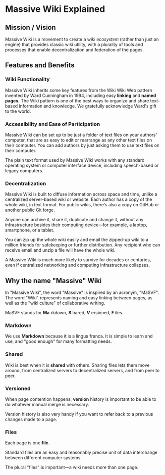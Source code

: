 # Massive Wiki Explained

## Mission / Vision

Massive Wiki is a movement to create a wiki _ecosystem_ (rather than just an engine) that provides classic wiki utility, with a plurality of tools and processes that enable decentralization and federation of the pages.
## Features and Benefits

### Wiki Functionality

Massive Wiki inherits some key features from the Wiki Wiki Web pattern invented by Ward Cunningham in 1994, including easy **linking** and **named pages.** The Wiki pattern is one of the best ways to organize and share text-based information and knowledge. We gratefully acknowledge Ward's gift to the world.
### Accessibility and Ease of Participation

Massive Wiki can be set up to be just a folder of text files on your authors' computer, that are as easy to edit or rearrange as any other text files on their computer. You can add authors by just asking them to use text files on their computer.

The plain text format used by Massive Wiki works with any standard operating system or computer interface device, including speech-based or legacy computers.
### Decentralization

Massive Wiki is built to diffuse information across space and time, unlike a centralized server-based wiki or website. Each author has a copy of the whole wiki, in text format. For public wikis, there's also a copy on GitHub or another public Git forge.

Anyone can archive it, share it, duplicate and change it, without any infrastructure besides their computing device—for example, a laptop, smartphone, or a tablet.

You can zip up the whole wiki easily and email the zipped-up wiki to a million friends for safekeeping or further distribution. Any recipient who can receive email and unzip a file will have the whole wiki.

A Massive Wiki is much more likely to survive for decades or centuries, even if centralized networking and computing infrastructure collapses.
## Why the name "Massive" Wiki

In "Massive Wiki", the word "Massive" is inspired by an acronym, "MaSVF". The word "Wiki" represents naming and easy linking between pages, as well as the "wiki culture" of collaborative writing.

MaSVF stands for **Ma** rkdown, **S** hared, **V** ersioned, **F** iles.
### Markdown

We use **Markdown** because it is a lingua franca. It is simple to learn and use, and "good enough" for many formatting needs.
### Shared

Wiki is best when it is **shared** with others. Sharing files lets them move around, from centralized servers to decentralized servers, and from peer to peer.
### Versioned

When page contention happens, **version** history is important to be able to do whatever manual merge is necessary.

Version history is also very handy if you want to refer back to a previous changes made to a page.
### Files

Each page is one **file.**

Standard files are an easy and reasonably precise unit of data interchange between different computer systems.

The plural "files" is important—a wiki needs more than one page.


